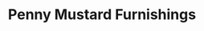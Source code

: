 ---
title: "Penny Mustard Furnishings"
url: /naperville/penny-mustard-furnishings/
shop: furniture
---